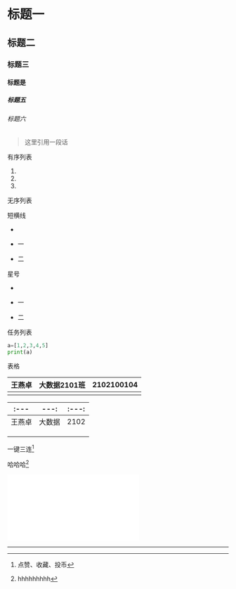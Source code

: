 # 标题一

## 标题二

### 标题三

#### 标题是

##### 标题五

###### 标题六



> 这里引用一段话

有序列表

1.

2.

3.

无序列表

短横线

-

- 一
- 二

星号

*

* 一
* 二

任务列表

```python
a=[1,2,3,4,5]
print(a)
```

表格

| 王燕卓 | 大数据2101班 | 2102100104 |
| :----: | :----------: | :--------: |
|        |              |            |

|  :---  |  ---:  | :---: |
| :----: | :----: | ----- |
| 王燕卓 | 大数据 | 2102  |
|        |        |       |
|        |        |       |
|        |        |       |

一键三连[^三连]

[^三连]:点赞、收藏、投币

哈哈哈[^哈]



<iframe src="//player.bilibili.com/player.html?aid=327623069&bvid=BV1JA411h7Gw&cid=171385214&p=1" scrolling="no" border="0" frameborder="no" framespacing="0" allowfullscreen="true"> </iframe>



---







[^哈]:hhhhhhhhh


